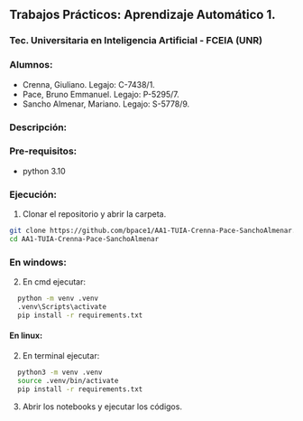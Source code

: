 ## Trabajos Prácticos: Aprendizaje Automático 1.
### Tec. Universitaria en Inteligencia Artificial - FCEIA (UNR)

### Alumnos: 
- Crenna, Giuliano. Legajo: C-7438/1.
- Pace, Bruno Emmanuel. Legajo: P-5295/7.
- Sancho Almenar, Mariano. Legajo: S-5778/9.

### Descripción:

### Pre-requisitos:
- python 3.10


### Ejecución:

1. Clonar el repositorio y abrir la carpeta.

```sh
git clone https://github.com/bpace1/AA1-TUIA-Crenna-Pace-SanchoAlmenar.git
cd AA1-TUIA-Crenna-Pace-SanchoAlmenar

```

### En windows:


2. En cmd ejecutar:

```sh
  python -m venv .venv
  .venv\Scripts\activate
  pip install -r requirements.txt
```


#### En linux:

2. En terminal ejecutar:

```sh
  python3 -m venv .venv
  source .venv/bin/activate
  pip install -r requirements.txt
```


3. Abrir los notebooks y ejecutar los códigos.